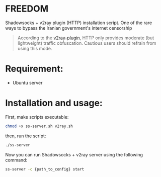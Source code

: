 # FREEDOM
Shadowsocks + v2ray plugin (HTTP) installation script. One of the rare ways to bypass the Iranian government's internet censorship
> According to the [v2ray-plugin](https://github.com/shadowsocks/v2ray-plugin), HTTP only provides moderate (but lightweight) traffic obfuscation. Cautious users should refrain from using this mode.
# Requirement:
+ Ubuntu server
# Installation and usage:
First, make scripts executable:
```bash
chmod +x ss-server.sh v2ray.sh
```
then, run the script:
```bash
./ss-server
```
Now you can run Shadowsocks + v2ray server using the following command:
```bash
ss-server -c {path_to_config} start
```
